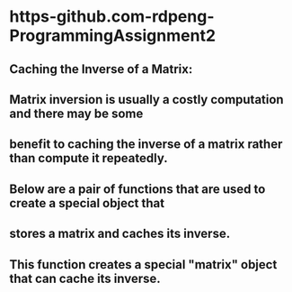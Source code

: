 # https-github.com-rdpeng-ProgrammingAssignment2
## Caching the Inverse of a Matrix:
## Matrix inversion is usually a costly computation and there may be some 
## benefit to caching the inverse of a matrix rather than compute it repeatedly.
## Below are a pair of functions that are used to create a special object that 
## stores a matrix and caches its inverse.
## This function creates a special "matrix" object that can cache its inverse.
